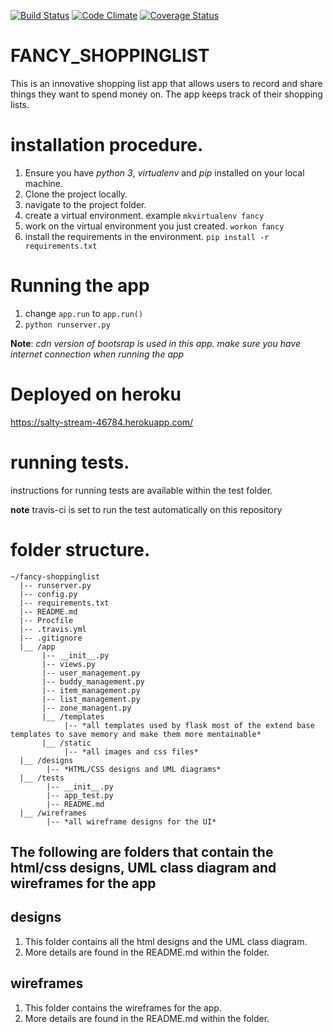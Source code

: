 [![Build Status](https://travis-ci.org/dann254/fancy-shoppinglist.svg?branch=flask-basics)](https://travis-ci.org/dann254/fancy-shoppinglist)
[![Code Climate](https://codeclimate.com/github/dann254/fancy-shoppinglist/badges/gpa.svg)](https://codeclimate.com/github/dann254/fancy-shoppinglist/)
[![Coverage Status](https://coveralls.io/repos/github/dann254/fancy-shoppinglist/badge.svg)](https://coveralls.io/github/dann254/fancy-shoppinglist)

# FANCY_SHOPPINGLIST
This is an innovative shopping list app that allows users to record and share things they want to spend money on. The app keeps track of their shopping lists.

# installation procedure.
  1. Ensure you have *python 3*, *virtualenv* and *pip* installed on your local machine.
  2. Clone the project locally.
  3. navigate to the project folder.
  4. create a virtual environment. example `mkvirtualenv fancy`
  5. work on the virtual environment you just created. `workon fancy`
  6. install the requirements in the environment. `pip install -r requirements.txt`

# Running the app
  1. change `app.run` to `app.run()`
  2. `python runserver.py`

  **Note**: *cdn version of bootsrap is used in this app. make sure you have internet connection when running the app*

# Deployed on heroku
  https://salty-stream-46784.herokuapp.com/

# running tests.
  instructions for running tests are available within the test folder.

  **note** travis-ci is set to run the test automatically on this repository

# folder structure.
```
~/fancy-shoppinglist
  |-- runserver.py
  |-- config.py
  |-- requirements.txt
  |-- README.md
  |-- Procfile
  |-- .travis.yml
  |-- .gitignore
  |__ /app      
       |-- __init__.py
       |-- views.py
       |-- user_management.py
       |-- buddy_management.py
       |-- item_management.py
       |-- list_management.py
       |-- zone_managent.py
       |__ /templates
            |-- *all templates used by flask most of the extend base templates to save memory and make them more mentainable*
       |__ /static
            |-- *all images and css files*
  |__ /designs
        |-- *HTML/CSS designs and UML diagrams*
  |__ /tests
        |-- __init__.py
        |-- app_test.py
        |-- README.md
  |__ /wireframes
        |-- *all wireframe designs for the UI*
```
## The following are folders that contain the html/css designs, UML class diagram and wireframes for the app

## designs
  1. This folder contains all the html designs and the UML class diagram.
  2. More details are found in the README.md within the folder.

## wireframes
  1. This folder contains the wireframes for the app.
  2. More details are found in the README.md within the folder.
